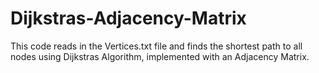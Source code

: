 # Dijkstras-Adjacency-Matrix
This code reads in the Vertices.txt file and finds the shortest path to all nodes using Dijkstras Algorithm, implemented with an Adjacency Matrix.
